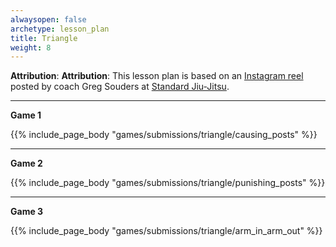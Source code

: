 ```yaml
---
alwaysopen: false
archetype: lesson_plan
title: Triangle
weight: 8
---
```

**Attribution**: **Attribution**: This lesson plan is based on an [Instagram reel](  https://www.instagram.com/reel/CoXi_LaMoCE/) posted by coach Greg Souders at [Standard Jiu-Jitsu](https://www.standardjiujitsu.com/).

---
**Game 1**

{{% include_page_body "games/submissions/triangle/causing_posts" %}}

---
**Game 2**

{{% include_page_body "games/submissions/triangle/punishing_posts" %}}

---
**Game 3**

{{% include_page_body "games/submissions/triangle/arm_in_arm_out" %}}

